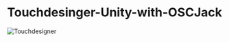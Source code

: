 # Touchdesinger-Unity-with-OSCJack

![Touchdesigner](https://github.com/user-attachments/assets/f40880fd-5e70-452f-af26-cd29b0af86d0)
